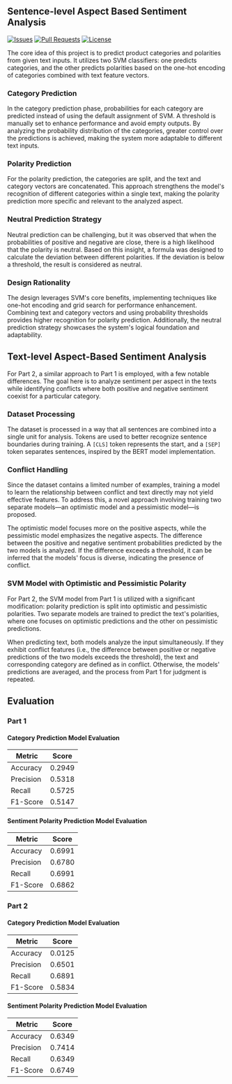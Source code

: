 ## Sentence-level Aspect Based Sentiment Analysis

[![Issues](https://img.shields.io/github/issues/jwjoel/ABSA-SVM.svg)](https://github.com/jwjoel/ABSA-SVM/issues)
[![Pull Requests](https://img.shields.io/github/issues-pr/jwjoel/ABSA-SVM.svg)](https://github.com/jwjoel/ABSA-SVM/pulls)
[![License](https://img.shields.io/github/license/jwjoel/ABSA-SVM.svg)](https://github.com/jwjoel/ABSA-SVM/blob/main/LICENSE)

The core idea of this project is to predict product categories and polarities from given text inputs. It utilizes two SVM classifiers: one predicts categories, and the other predicts polarities based on the one-hot encoding of categories combined with text feature vectors.

### Category Prediction

In the category prediction phase, probabilities for each category are predicted instead of using the default assignment of SVM. A threshold is manually set to enhance performance and avoid empty outputs. By analyzing the probability distribution of the categories, greater control over the predictions is achieved, making the system more adaptable to different text inputs.

### Polarity Prediction

For the polarity prediction, the categories are split, and the text and category vectors are concatenated. This approach strengthens the model's recognition of different categories within a single text, making the polarity prediction more specific and relevant to the analyzed aspect.

### Neutral Prediction Strategy

Neutral prediction can be challenging, but it was observed that when the probabilities of positive and negative are close, there is a high likelihood that the polarity is neutral. Based on this insight, a formula was designed to calculate the deviation between different polarities. If the deviation is below a threshold, the result is considered as neutral.

### Design Rationality

The design leverages SVM's core benefits, implementing techniques like one-hot encoding and grid search for performance enhancement. Combining text and category vectors and using probability thresholds provides higher recognition for polarity prediction. Additionally, the neutral prediction strategy showcases the system's logical foundation and adaptability.

## Text-level Aspect-Based Sentiment Analysis

For Part 2, a similar approach to Part 1 is employed, with a few notable differences. The goal here is to analyze sentiment per aspect in the texts while identifying conflicts where both positive and negative sentiment coexist for a particular category.

### Dataset Processing

The dataset is processed in a way that all sentences are combined into a single unit for analysis. Tokens are used to better recognize sentence boundaries during training. A `[CLS]` token represents the start, and a `[SEP]` token separates sentences, inspired by the BERT model implementation.

### Conflict Handling

Since the dataset contains a limited number of examples, training a model to learn the relationship between conflict and text directly may not yield effective features. To address this, a novel approach involving training two separate models—an optimistic model and a pessimistic model—is proposed.

The optimistic model focuses more on the positive aspects, while the pessimistic model emphasizes the negative aspects. The difference between the positive and negative sentiment probabilities predicted by the two models is analyzed. If the difference exceeds a threshold, it can be inferred that the models' focus is diverse, indicating the presence of conflict.

### SVM Model with Optimistic and Pessimistic Polarity

For Part 2, the SVM model from Part 1 is utilized with a significant modification: polarity prediction is split into optimistic and pessimistic polarities. Two separate models are trained to predict the text's polarities, where one focuses on optimistic predictions and the other on pessimistic predictions.

When predicting text, both models analyze the input simultaneously. If they exhibit conflict features (i.e., the difference between positive or negative predictions of the two models exceeds the threshold), the text and corresponding category are defined as in conflict. Otherwise, the models' predictions are averaged, and the process from Part 1 for judgment is repeated.

## Evaluation

### Part 1

#### Category Prediction Model Evaluation

| Metric    | Score   |
|-----------|---------|
| Accuracy  | 0.2949  |
| Precision | 0.5318  |
| Recall    | 0.5725  |
| F1-Score  | 0.5147  |

#### Sentiment Polarity Prediction Model Evaluation

| Metric    | Score   |
|-----------|---------|
| Accuracy  | 0.6991  |
| Precision | 0.6780  |
| Recall    | 0.6991  |
| F1-Score  | 0.6862  |

### Part 2

#### Category Prediction Model Evaluation

| Metric    | Score   |
|-----------|---------|
| Accuracy  | 0.0125  |
| Precision | 0.6501  |
| Recall    | 0.6891  |
| F1-Score  | 0.5834  |

#### Sentiment Polarity Prediction Model Evaluation

| Metric    | Score   |
|-----------|---------|
| Accuracy  | 0.6349  |
| Precision | 0.7414  |
| Recall    | 0.6349  |
| F1-Score  | 0.6749  |
